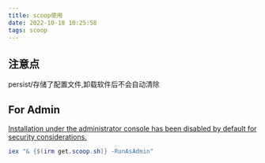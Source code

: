 ```yaml
---
title: scoop使用  
date: 2022-10-18 10:25:58  
tags: scoop  
---
```

## 注意点
persist/存储了配置文件,卸载软件后不会自动清除

## For Admin

[Installation under the administrator console has been disabled by default for security considerations.][id1]
```powershell
iex "& {$(irm get.scoop.sh)} -RunAsAdmin"
```



[id1]: https://github.com/ScoopInstaller/Install
